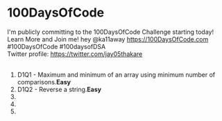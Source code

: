# 100DaysOfCode
I'm publicly committing to the 100DaysOfCode Challenge starting today! Learn More and Join me! hey @ka11away https://100DaysOfCode.com #100DaysOfCode #100daysofDSA <br>
Twitter profile: https://twitter.com/jay05thakare <br><br>

<ol>
  <li>D1Q1 - Maximum and minimum of an array using minimum number of comparisons.<strong>Easy</strong></li>
  <li>D1Q2 - Reverse a string.<strong>Easy</strong></li>
  <li></li>
  <li></li>
  <li></li>
</ol>